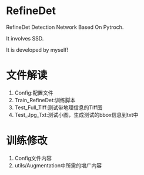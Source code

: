 # RefineDet
RefineDet Detection Network Based On Pytroch. 

It involves SSD.   

It is developed by myself!
# 文件解读

1. Config:配置文件
2. Train_RefineDet:训练脚本
3. Test_Full_Tiff:测试带地理信息的Tiff图
4. Test_Jpg_Txt:测试小图，生成测试的bbox信息到txt中

# 训练修改
1. Config文件内容
2. utils/Augmentation中所需的增广内容